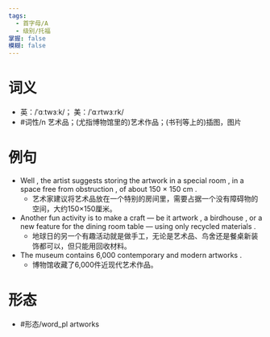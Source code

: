 ```yaml
---
tags:
  - 首字母/A
  - 级别/托福
掌握: false
模糊: false
---
```

# 词义
- 英：/ˈɑːtwɜːk/； 美：/ˈɑːrtwɜːrk/
- #词性/n  艺术品；(尤指博物馆里的)艺术作品；(书刊等上的)插图，图片
# 例句
- Well , the artist suggests storing the artwork in a special room , in a space free from obstruction , of about 150 × 150 cm .
	- 艺术家建议将艺术品放在一个特别的房间里，需要占据一个没有障碍物的空间，大约150×150厘米。
- Another fun activity is to make a craft — be it artwork , a birdhouse , or a new feature for the dining room table — using only recycled materials .
	- 地球日的另一个有趣活动就是做手工，无论是艺术品、鸟舍还是餐桌新装饰都可以，但只能用回收材料。
- The museum contains 6,000 contemporary and modern artworks .
	- 博物馆收藏了6,000件近现代艺术作品。
# 形态
- #形态/word_pl artworks
